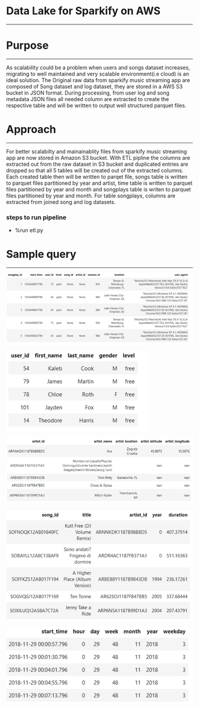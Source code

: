# Data Lake for Sparkify on AWS
****

# Purpose
****
As scalability could be a problem when users and songs dataset increases, migrating to well maintained and very scalable environment(i.e cloud) is an ideal solution. The Original raw data from sparkify music streaming app are composed of Song dataset and log dataset, they are stored in a AWS S3 bucket in JSON format. During processing, from user log and song metadata JSON files all needed column are extracted to create the respective table and will be written to output well structured parquet files. 

# Approach
****
For better scalabilty and mainainablity files from sparkify music streaming app are now stored in Amazon S3 bucket. With ETL pipline the columns are extracted out from the raw dataset in S3 bucket and duplicated entries are dropped so that all 5 tables will be created out of the extracted columns. Each created table then will be written to parqet file, songs table is written to parquet files partitioned by year and artist, time table is written to parquet files partitioned by year and month and songplays table is writen to parquet files partitioned by year and month. For table songplays, columns are extracted from joined song and log datasets.  

### steps to run pipeline
- %run etl.py

# Sample query
***
![songplays](resource/songplays.png)


![users](resource/users.PNG)


![artists](resource/artists.PNG)


![songs](resource/songs.PNG)


![time](resource/time.PNG)
